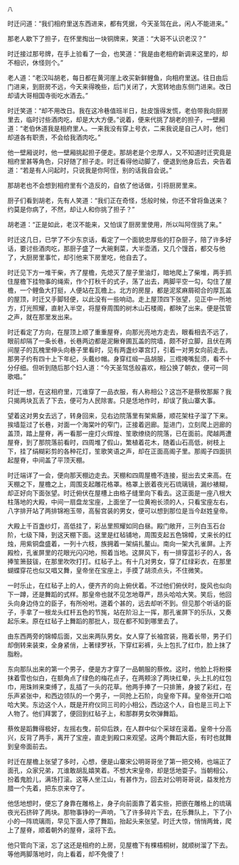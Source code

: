     八 

   时迁问道：“我们相府里送东西进来，都有凭据，今天圣驾在此，闲人不能进来。”

   那老人歇下了担子，在怀里掏出一块铜牌来，笑道：“大哥不认识老汉？”

   时迁接过那号牌，在手上验看了一会，也笑道：“我是由老相府新调来这里的，却不相识，休怪则个。”

   老人道：“老汉叫胡老，每日都在黄河崖上收买新鲜鲤鱼，向相府里送。往日由后门进来，到厨房不远，今天来得晚些，后门关闭了，大宽转地由东侧门进来。改日却请大哥相国寺街吃水酒去。”

   时迁笑道：“却不用改日。我在这冷巷值班半日，肚皮饿得发慌，老伯带我向厨房里去，临时讨些酒肉吃，却是大大方便。”说着，便来代挑了胡老的担子，一壁厢道：“老伯休道我是相府里人。一来我没有穿上号衣，二来我说是自己人时，他们却道各有职责，不会给我酒肉吃。”

   他一壁厢说时，他一壁厢挑起担子便走。那胡老是个忠厚人，又不知道时迁究竟是相府里甚等角色，只好随了担子走。时迁看得他动脚了，便退到他身后去，央告着道：“若是有人问起时，只说我是你阿侄，别的话我自会说。”

   那胡老也不会想到相府里有个造反的，自依了他话做，引将厨房里来。

   厨子们看到胡老，先有人笑道：“我们正在奇怪，恁般时候，你还不曾将鱼送来？约莫是你病了，不然，却让人和你挑了担子？”

   胡老道：“正是如此，老汉不能来，又怕误了厨房里使用，所以叫阿侄挑了来。”

   时迁这几日，已学了不少东京话，看定了一个面貌忠厚些的打杂厨子，陪了许多好话，要讨些酒肉吃，那厨子盛了一大碗剩菜，大半壶酒，又几个馒首，都交与他了，大厨房里事忙，却引他来下房里吃，他自去了。

   时迁见下方一堆干柴，齐了屋檐，先熄灭了屋子里油灯，暗地爬上了柴堆，两手抓住屋檐下挂物事的绳索，作个打秋千的式子，荡了出去，两脚平空一勾，勾住了屋檐，一个鲤鱼大打挺，人便站在瓦檐上。北方的房屋，都是泥浆麻屑砌合的厚瓦盖的屋顶，时迁又手脚轻便，以此没有一些响动。走上屋顶四下张望，见正中一所地方，灯光照耀，直射入半空，将屋脊周围的树木山石楼阁，都映了出来。便是弦管之声，就在那里发出来。

   时迁看定了方向，在屋顶上顺了重重屋脊，向那光亮地方走去，眼看相去不远了，眼前却隔了一条长巷，长巷两边都是泥鳅脊圃瓦盖的院墙，颇不好立脚，且伏在两间屋子的瓦槐里伸头向巷子里看时，见有两盏纱罩宫灯，引着一对男女向前走去。那男子约有四十上下年纪，头戴纱帽。身穿红缎一品胡服，三绺掩嘴髭须，看不十分仔细。但听到随后那个妇人道：“今天圣驾恁般喜欢，相公换了朝衣，便可一同歌唱。”

   时迁一想，在这相府里，兀谁穿了一品衣服，有人称相公？这岂不是蔡攸那厮？我只揭两块瓦丢了下去，便可为人民除害。只是恁地作时，却误了我山寨大事。

   望着这对男女去远了，转身回来，见右边院落里有架紫藤，顺花架柱子溜了下来。挨墙踅过了长巷，对面一个海棠叶的窄门，正接着迥廊。踅进门，立刻爬上迥廊的盖顶，踏上屋脊，再一看那一座灯火辉煌、笙歌缭绕的院落，已在面前。爬越两遭屋脊，到了那院落前看时，四周堆了假山，繁植着花木，随着山石高低，树枝上下，挂了绢糊彩剪的各种花灯，笙歌笑语之声，却在正面高阁子里。那阁子四面拱起屋脊，中间盖了平顶天棚。

   时迁端详了一会，便向那天棚边走去。天棚和四周屋檐不连接，挺出去丈来高。在天棚之下，屋檐之上，周围支起雕花格罩。格罩上嵌着夜光石琉璃镜，漏纱裱糊，却正好向下面张望。时迁俯伏在屋槽上由格子缝里向下看去。这正面是一座八根大柱落地的大殿，中间一扇盘龙宝座，上面坐了一位黄袍长须的人，只看宝座左右，八字排开站了两排锦袍玉带，高髻宫装的男女，便可以想到那位是当今赵姓皇帝。

   大殿上千百盏纱灯，高低挂了，彩丛里照耀如同白昼。殿门敞开，三列白玉石台阶，七级下降，到这天棚下面。这里是红毡铺地，周围支起五色锦幛，丈来长的红烛，用紫铜盘盛着，一列十六枝，族拥着一架绢扎鳌山。南向一架大孔雀屏。上齐殿检，孔雀屏里的花眼光闪闪地，照着当地。这屏风下，有一排穿蓝衫子的人，各捧笙箫鼓钹，在那里吹吹打打。红毡子上。有十几对男女，穿了红绿彩衣，在那里蝴蝶穿花也似又唱又舞，皇帝坐在宝座上，手摸了胡须点头，不住微笑。

   一时乐止，在红毡子上的人，便齐齐的向上俯伏着。不过他们俯伏时，旋风也似向下一蹲，还是舞蹈的式样。那皇帝也就不见怎地尊严，昂头哈哈大笑。笑后，他回头向身边侍立的臣子，有所吩咐。道着个甚的，远去却听不到。但见那个听话的臣子，手拿了一根龙头红杆五色的节旄，站在阶沿上一挥，那孔雀屏下的乐队，又奏起乐来。原在红毡子上舞蹈的那批人，现在都不知到哪里去了。

   由东西两旁的锦幛后面，又出来两队男女。女人穿了长袖宫装，拖着长带，男子们却倒转来装束，全身紧俏，上著绿罗袄，下穿红彩裤，头上包扎了红巾，脸上抹了脂粉。

   东向那队出来的第一个男子，便是方才穿了一品朝服的蔡攸。这时，他脸上将粉搽抹着雪也似白，在额角点了绿色的梅花点子，在两颊涂了两块红晕，头上扎的红包巾，用珠辫来束缚了，乱插了一头的花草。他两手捧了一只排箫，身披了彩红，在乐声紧张中，和西边领队的一个男子，一同抢上石阶，向皇帝下拜。皇帝张开口哈哈大笑。东边这个人，既是开府仪同三司的小相公，西边这个人，自也是三司上下人物了。他们拜罢了，便回到红毡子上，和那群男女吹弹舞蹈。

   蔡攸是蹈舞得极好，左摇右曳，前仰后跌，在人群中似个采球在滚着。皇帝十分高兴，反背了两手，离开了宝座，直走到殿口来观望。这两个舞蹈大臣，有时也就舞到皇帝面前去。

   时迁在屋檐上张望了多时，心想，便是山寨宋公明哥哥坐了第一把交椅，也端正了面孔，众家兄弟，兀谁敢胡乱嬉笑着。不想大宋皇帝，却是恁地耍子。当朝相公，扮着鬼脸儿，满场打滚。这等人坐江山，有甚作为，回去对公明哥哥说，益发抢方腊一个先着，把东京来夺了。

   他恁地想时，便忘了身靠在雕格上，身子向前面靠了着实些，把嵌在雕格上的琉璃夜光石挤碎了两块。那物事铮的一声响，飞了许多碎片下去，在乐舞队上，下了小小的—阵琉璃雨，早见下面人停了舞蹈，抬起头来张望。时迁大惊，悄悄两耸，爬上了屋脊，顺着朝外的屋脊，滚将下去。

   他只管向下滚，忘了这还是相府的上房，见屋檐下有棵梧桐树，就顺树溜了下去。等他两脚落地时，向上看着，却不免傻了！

